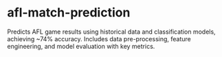 # afl-match-prediction
Predicts AFL game results using historical data and classification models, achieving ~74% accuracy. Includes data pre-processing, feature engineering, and model evaluation with key metrics.
